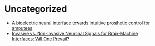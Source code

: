 # Uncategorized
- [A bioelectric neural interface towards intuitive prosthetic control for amputees](https://www.researchgate.net/publication/345274827_A_bioelectric_neural_interface_towards_intuitive_prosthetic_control_for_amputees)
- [Invasive vs. Non-Invasive Neuronal Signals for Brain-Machine Interfaces: Will One Prevail?](https://www.ncbi.nlm.nih.gov/pmc/articles/PMC4921501/)

